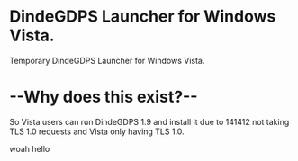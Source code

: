 # DindeGDPS Launcher for Windows Vista.
Temporary DindeGDPS Launcher for Windows Vista.

# --Why does this exist?--
So Vista users can run DindeGDPS 1.9 and install it due to 141412 not taking TLS 1.0 requests and Vista only having TLS 1.0.


woah hello
